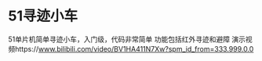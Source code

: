 # 51寻迹小车
51单片机简单寻迹小车，入门级，代码非常简单
功能包括红外寻迹和避障
演示视频https://www.bilibili.com/video/BV1HA411N7Xw?spm_id_from=333.999.0.0
